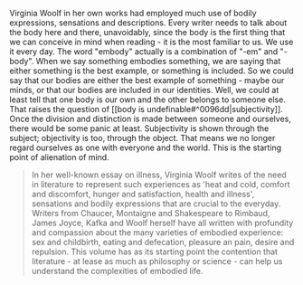 Virginia Woolf in her own works had employed much use of bodily expressions, sensations and descriptions. Every writer needs to talk about the body here and there, unavoidably, since the body is the first thing that we can conceive in mind when reading - it is the most familiar to us. We use it every day.
The word "embody" actually is a combination of "-em" and "-body". When we say something embodies something, we are saying that either something is the best example, or something is included. So we could say that our bodies are either the best example of something - maybe our minds, or that our bodies are included in our identities. Well, we could at least tell that one body is our own and the other belongs to someone else.
That raises the question of [[body is undefinable#^0096dd|subjectivity]]. Once the division and distinction is made between someone and ourselves, there would be some panic at least. Subjectivity is shown through the subject; objectivity is too, through the object.
That means we no longer regard ourselves as one with everyone and the world. This is the starting point of alienation of mind.

> In her well-known essay on illness, Virginia Woolf writes of the need in literature to represent such experiences as 'heat and cold, comfort and discomfort, hunger and satisfaction, health and illness', sensations and bodily expressions that are crucial to the everyday. Writers from Chaucer, Montaigne and Shakespeare to Rimbaud, James Joyce, Kafka and Woolf herself have all written with profundity and compassion about the many varieties of embodied experience: sex and childbirth, eating and defecation, pleasure an pain, desire and repulsion. This volume has as its starting point the contention that literature - at lease as much as philosophy or science - can help us understand the complexities of embodied life.